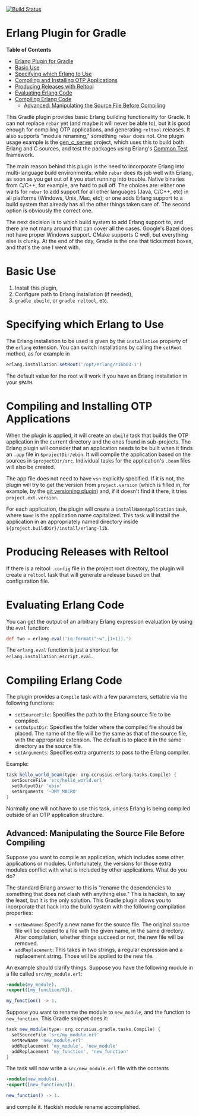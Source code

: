 [![Build Status](https://travis-ci.org/ccrusius/gradle-erlang-plugin.svg?branch=master)](https://travis-ci.org/ccrusius/gradle-erlang-plugin)

# Erlang Plugin for Gradle

<!-- markdown-toc start - Don't edit this section. Run M-x markdown-toc-generate-toc again -->
**Table of Contents**

- [Erlang Plugin for Gradle](#erlang-plugin-for-gradle)
- [Basic Use](#basic-use)
- [Specifying which Erlang to Use](#specifying-which-erlang-to-use)
- [Compiling and Installing OTP Applications](#compiling-and-installing-otp-applications)
- [Producing Releases with Reltool](#producing-releases-with-reltool)
- [Evaluating Erlang Code](#evaluating-erlang-code)
- [Compiling Erlang Code](#compiling-erlang-code)
    - [Advanced: Manipulating the Source File Before Compiling](#advanced-manipulating-the-source-file-before-compiling)

<!-- markdown-toc end -->

This Gradle plugin provides basic Erlang building functionality for
Gradle. It can not replace `rebar` yet (and maybe it will never be
able to), but it is good enough for compiling OTP applications, and
generating `reltool` releases. It also supports "module renaming,"
something `rebar` does not. One plugin usage example is the
[gen_c_server](https://github.com/ccrusius/gen_c_server) project,
which uses this to build both Erlang and C sources, and test the
packages using Erlang's
[Common Test](http://erlang.org/doc/man/ct.html) framework.

The main reason behind this plugin is the need to incorporate Erlang
into multi-language build environments: while `rebar` does its job
well with Erlang, as soon as you get out of it you start running into
trouble. Native binaries from C/C++, for example, are hard to pull
off. The choices are: either one waits for `rebar` to add support for
all other languages (Java, C/C++, etc) in all platforms (Windows,
Unix, Mac, etc); or one adds Erlang support to a build system that
already has all the other things taken care of. The second option is
obviously the correct one.

The next decision is to which build system to add Erlang support to,
and there are not many around that can cover all the cases. Google's
Bazel does not have proper Windows support. CMake supports C well,
but everything else is clunky. At the end of the day, Gradle is the
one that ticks most boxes, and that's the one I went with.

# Basic Use

1. Install this plugin,
2. Configure path to Erlang installation (if needed),
3. `gradle ebuild`, or `gradle reltool`, etc.

# Specifying which Erlang to Use

The Erlang installation to be used is given by the `installation`
property of the `erlang` extension. You can switch installations by
calling the `setRoot` method, as for example in
```groovy
erlang.installation.setRoot('/opt/erlang/r16b03-1')
```
The default value for the root will work if you have an Erlang
installation in your `$PATH`.

# Compiling and Installing OTP Applications

When the plugin is applied, it will create an `ebuild` task that
builds the OTP application in the current directory and the ones found
in sub-projects. The Erlang plugin will consider that an application
needs to be built when it finds an `.app` file in
`$projectDir/ebin`. It will compile the application based on
the sources in `$projectDir/src`. Individual tasks for the application's `.beam`
files will also be created.

The app file does not need to have `vsn` explicitly specified. If it
is not, the plugin will try to get the version from `project.version`
(which is filled in, for example, by the
[git versioning plugin](https://plugins.gradle.org/plugin/com.zoltu.git-versioning))
and, if it doesn't find it there, it tries `project.ext.version`.

For each application, the plugin will create a
`installNameApplication` task, where `Name` is the application name
capitalized. This task will install the application in an
appropriately named directory inside
`${project.buildDir}/install/erlang-lib`.

# Producing Releases with Reltool

If there is a reltool `.config` file in the project root directory,
the plugin will create a `reltool` task that will generate a release
based on that configuration file.

# Evaluating Erlang Code

You can get the output of an arbitrary Erlang expression evaluation by
using the `eval` function:
```groovy
def two = erlang.eval('io:format("~w",[1+1]).')
```
The `erlang.eval` function is just a shortcut for
`erlang.installation.escript.eval`.

# Compiling Erlang Code

The plugin provides a `Compile` task with a few parameters, settable via
the following functions:

* `setSourceFile`: Specifies the path to the Erlang source file to be
  compiled.
* `setOutputDir`: Specifies the folder where the compiled file should
  be placed. The name of the file will be the same as that of the
  source file, with the appropriate extension. The default is to place
  it in the same directory as the source file.
* `setArguments`: Specifies extra arguments to pass to the Erlang
  compiler.

Example:
```groovy
task hello_world_beam(type: org.ccrusius.erlang.tasks.Compile) {
  setSourceFile 'src/hello_world.erl'
  setOutputDir 'ebin'
  setArguments '-DMY_MACRO'
}
```

Normally one will not have to use this task, unless Erlang is being
compiled outside of an OTP application structure.

## Advanced: Manipulating the Source File Before Compiling

Suppose you want to compile an application, which includes some other
applications or modules. Unfortunately, the versions for those extra
modules conflict with what is included by other applications. What do
you do?

The standard Erlang answer to this is "rename the dependencies to
something that does not clash with anything else." This is hackish, to
say the least, but it is the only solution. This Gradle plugin allows
you to incorporate that hack into the build system with the following
compilation properties:

* `setNewName`: Specify a new name for the source file. The original
  source file will be copied to a file with the given name, in the
  same directory. After compilation, whether things succeed or not,
  the new file will be removed.
* `addReplacement`: This takes in two strings, a regular expression
  and a replacement string. Those will be applied to the new file.

An example should clarify things. Suppose you have the following
module in a file called `src/my_module.erl`:
```erlang
-module(my_module).
-export([my_function/0]).

my_function() -> 1.
```
Suppose you want to rename the module to `new_module`, and the
function to `new_function`. This Gradle snippet does it:
```groovy
task new_module(type: org.ccrusius.gradle.tasks.Compile) {
  setSourceFile 'src/my_module.erl'
  setNewName 'new_module.erl'
  addReplacement 'my_module', 'new_module'
  addReplacement 'my_function', 'new_function'
}
```
The task will now write a `src/new_module.erl` file with the contents
```erlang
-module(new_module).
-export([new_function/0]).

new_function() -> 1.
```
and compile it. Hackish module rename accomplished.
